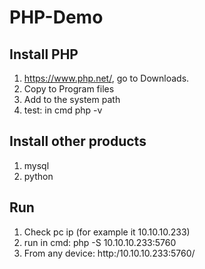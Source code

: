 # PHP-Demo

## Install PHP
1. https://www.php.net/, go to Downloads.
2. Copy to Program files
3. Add to the system path
4. test: in cmd php -v

## Install other products
1. mysql
2. python

## Run
1. Check pc ip (for example it 10.10.10.233)
2. run in cmd: php -S 10.10.10.233:5760
3. From any device: http:/10.10.10.233:5760/
